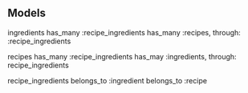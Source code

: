 ## Models

ingredients
has_many :recipe_ingredients
has_many :recipes, through: :recipe_ingredients

recipes
has_many :recipe_ingredients
has_may :ingredients, through: recipe_ingredients

recipe_ingredients
belongs_to :ingredient
belongs_to :recipe
